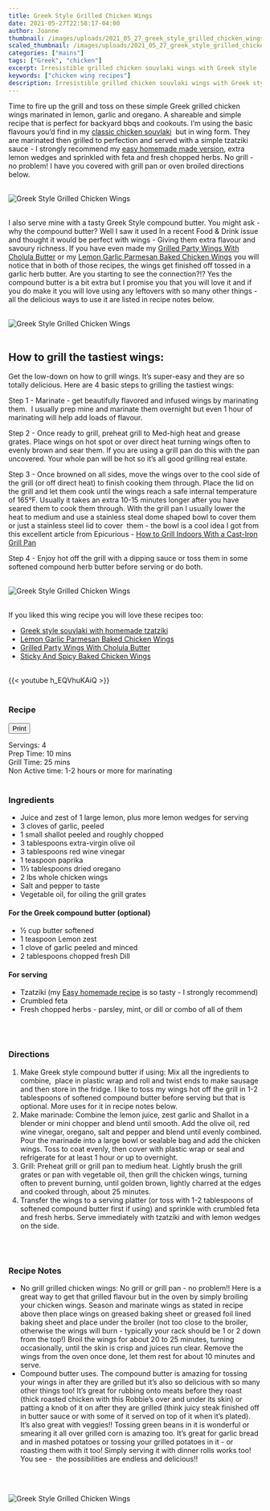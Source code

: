 ```yaml
---
title: Greek Style Grilled Chicken Wings
date: 2021-05-27T22:58:17-04:00
author: Joanne
thumbnail: /images/uploads/2021_05_27_greek_style_grilled_chicken_wings_1.jpg
scaled_thumbnail: /images/uploads/2021_05_27_greek_style_grilled_chicken_wings_0.jpg
categories: ["mains"]
tags: ["Greek", "chicken"]
excerpt: Irresistible grilled chicken souvlaki wings with Greek style  flavours of lemon, olive oil and oregano 
keywords: ["chicken wing recipes"]
description: Irresistible grilled chicken souvlaki wings with Greek style  flavours of lemon, olive oil and oregano 
---
```

<span class="blog-text">

Time to fire up the grill and toss on these simple Greek grilled chicken wings marinated in lemon, garlic and oregano. A shareable and simple recipe that is perfect for backyard bbqs and cookouts. I’m using the basic flavours you’d find in my [classic chicken souvlaki](https://www.oliveandmango.com/greek-style-souvlaki-with-homemade-tzatziki/)  but in wing form. They are marinated then grilled to perfection and served with a simple tzatziki sauce - I strongly recommend my [easy homemade made version](https://www.oliveandmango.com/easy-tzatziki-sauce-garlic-yogurt-cucumber-dip/), extra lemon wedges and sprinkled with feta and fresh chopped herbs. No grill - no problem! I have you covered with grill pan or oven broiled directions below.  
</br>
</br>

![Greek Style Grilled Chicken Wings](/images/uploads/2021_05_27_greek_style_grilled_chicken_wings_2.jpg)
</br>
</br>

I also serve mine with a tasty Greek Style compound butter. You might ask - why the compound butter? Well I saw it used In a recent Food & Drink issue and thought it would be perfect with wings - Giving them extra flavour and savoury richness. If you have even made my [Grilled Party Wings With Cholula Butter](https://www.oliveandmango.com/grilled-party-wings-with-cholula-butter/) or my [Lemon Garlic Parmesan Baked Chicken Wings](https://www.oliveandmango.com/lemon-garlic-parmesan-baked-chicken-wings/) you will notice that in both of those recipes, the wings get finished off tossed in a garlic herb butter. Are you starting to see the connection?!? Yes the compound butter is a bit extra but I promise you that you will love it and if you do make it you will love using any leftovers with so many other things - all the delicious ways to use it are listed in recipe notes below. 
</br>
</br>

![Greek Style Grilled Chicken Wings](/images/uploads/2021_05_27_greek_style_grilled_chicken_wings_3.jpg)
</br>
</br>

## How to grill the tastiest wings: 
Get the low-down on how to grill wings. It’s super-easy and they are so totally delicious. Here are 4 basic steps to grilling the tastiest wings:

Step 1 - Marinate - get beautifully flavored and infused wings by marinating them.  I usually prep mine and marinate them overnight but even 1 hour of marinating will help add loads of flavour. 

Step 2 - Once ready to grill, preheat grill to Med-high heat and grease grates. Place wings on hot spot or over direct heat turning wings often to evenly brown and sear them. If you are using a grill pan do this with the pan uncovered. Your whole pan will be hot so it’s all good grilling real estate. 

Step 3 - Once browned on all sides, move the wings over to the cool side of the grill (or off direct heat) to finish cooking them through. Place the lid on the grill and let them cook until the wings reach a safe internal temperature of 165°F. Usually it takes an extra 10-15 minutes longer after you have seared them to cook them through. With the grill pan I usually lower the heat to medium and use a stainless steal dome shaped bowl to cover them or just a stainless steel lid to cover  them - the bowl is a cool idea I got from this excellent article from Epicurious - <span class="highlight"><a rel="nofollow" href="https://www.epicurious.com/expert-advice/how-to-use-maintain-cast-iron-grill-pan-article">How to Grill Indoors With a Cast-Iron Grill Pan </a></span>

Step 4 - Enjoy hot off the grill with a dipping sauce or toss them in some softened compound herb butter before serving or do both.  
</br>
</br>

![Greek Style Grilled Chicken Wings](/images/uploads/2021_05_27_greek_style_grilled_chicken_wings_4.jpg)
</br>
</br>

If you liked this wing recipe you will love these recipes too:

* <span class="highlight"><a rel="nofollow" href="https://www.oliveandmango.com/greek-style-souvlaki-with-homemade-tzatziki">Greek style souvlaki with homemade tzatziki </a></span>
* <span class="highlight"><a rel="nofollow" href="https://www.oliveandmango.com/lemon-garlic-parmesan-baked-chicken-wings">Lemon Garlic Parmesan Baked Chicken Wings </a></span></a></span></a></span>
* <span class="highlight"><a rel="nofollow" href="https://www.oliveandmango.com/grilled-party-wings-with-cholula-butter">Grilled Party Wings With Cholula Butter </a></span>
* <span class="highlight"><a rel="nofollow" href="https://www.oliveandmango.com/sticky-and-spicy-baked-chicken-wings">Sticky And Spicy Baked Chicken Wings </a></span>

</br>
{{< youtube h_EQVhuKAiQ >}}
</br>
</br>
</span>

### Recipe
<div print_button><form>
<input type="button" value="Print" class="btn__print" onClick="window.print()">
</form></div>

<div>Servings: <span itemprop="recipeYield">4</div>
<div>Prep Time: <meta itemprop="prepTime" content="PT10M">10 mins</div>
<div>Grill Time: <meta itemprop="cookTime" content="PT25M">25 mins</div>
<div>Non Active time: 1-2 hours or more for marinating</div>
</br>

### Ingredients
 
* <span itemprop="recipeIngredient">Juice and zest of 1 large lemon, plus more lemon wedges for serving</span>
* <span itemprop="recipeIngredient">3 cloves of garlic, peeled</span>
* <span itemprop="recipeIngredient">1 small shallot peeled and roughly chopped </span>
* <span itemprop="recipeIngredient">3 tablespoons extra-virgin olive oil</span>
* <span itemprop="recipeIngredient">3 tablespoons red wine vinegar </span>
* <span itemprop="recipeIngredient">1 teaspoon paprika </span>
* <span itemprop="recipeIngredient">1&frac12; tablespoons dried oregano</span>
* <span itemprop="recipeIngredient">2 lbs whole chicken wings</span>
* <span itemprop="recipeIngredient">Salt and pepper to taste </span>
* <span itemprop="recipeIngredient">Vegetable oil, for oiling the grill grates</span>

#### For the Greek compound butter (optional)
* &frac12; cup butter softened 
* 1 teaspoon Lemon zest 
* 1 clove of garlic peeled and minced 
* 2 tablespoons chopped fresh Dill 

#### For serving
* Tzatziki (my <span class="highlight"><a href="https://www.oliveandmango.com/easy-tzatziki-sauce-garlic-yogurt-cucumber-dip">Easy homemade recipe</a></span> is so tasty - I strongly recommend) 
* Crumbled feta 
* Fresh chopped herbs - parsley, mint, or dill or combo of all of them
</br>
</br>

### Directions
1. Make Greek style compound butter if using: Mix all the ingredients to combine,  place in plastic wrap and roll and twist ends to make sausage and then store in the fridge. I like to toss my wings hot off the grill in 1-2 tablespoons of softened compound butter before serving but that is optional. More uses for it in recipe notes below.
1. Make marinade: Combine the lemon juice, zest garlic and Shallot in a blender or mini chopper and blend until smooth. Add the olive oil, red wine vinegar, oregano, salt and pepper and blend until evenly combined. Pour the marinade into a large bowl or sealable bag and add the chicken wings. Toss to coat evenly, then cover with plastic wrap or seal and refrigerate for at least 1 hour or up to overnight.
1. Grill: Preheat grill or grill pan to medium heat. Lightly brush the grill grates or pan with vegetable oil, then grill the chicken wings, turning often to prevent burning, until golden brown, lightly charred at the edges and cooked through, about 25 minutes.
1. Transfer the wings to a serving platter (or toss with 1-2 tablespoons of softened compound butter first if using) and sprinkle with crumbled feta and fresh herbs. Serve immediately with tzatziki and with lemon wedges on the side.
</br>
</br>

### Recipe Notes
* No grill grilled chicken wings: No grill or grill pan - no problem!! Here is a great way to get that grilled flavour but in the oven by simply broiling your chicken wings. Season and marinate wings as stated in recipe above then place wings on greased baking sheet or greased foil lined baking sheet and place under the broiler (not too close to the broiler, otherwise the wings will burn - typically your rack should be 1 or 2 down from the top!) Broil the wings for about 20 to 25 minutes, turning occasionally, until the skin is crisp and juices run clear. Remove the wings from the oven once done, let them rest for about 10 minutes and serve.
* Compound butter uses. The compound butter is amazing for tossing your wings in after they are grilled but it’s also so delicious with so many other things too! It’s great for rubbing onto meats before they roast (thick roasted chicken with this Robbie’s over and under its skin) or patting a knob of it on after they are grilled (think juicy steak finished off in butter sauce or with some of it served on top of it when it’s plated). It’s also great with veggies!! Tossing green beans in it is wonderful or smearing it all over grilled corn is amazing too. It’s great for garlic bread and in mashed potatoes or tossing your grilled potatoes in it - or roasting them with it too! Simply serving it with dinner rolls works too! You see -  the possibilities are endless and delicious!!
</br>
</br>

![Greek Style Grilled Chicken Wings](/images/uploads/2021_05_27_greek_style_grilled_chicken_wings_5.jpg)